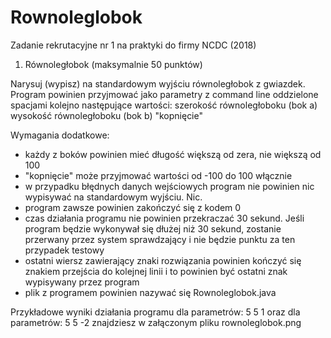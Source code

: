 # Rownoleglobok
Zadanie rekrutacyjne nr 1 na praktyki do firmy NCDC (2018)

1. Równoległobok (maksymalnie 50 punktów)

Narysuj (wypisz) na standardowym wyjściu równoległobok z gwiazdek.
Program powinien przyjmować jako parametry z command line oddzielone spacjami kolejno następujące wartości:
szerokość równoległoboku (bok a)
wysokość równoległoboku (bok b)
"kopnięcie"

Wymagania dodatkowe:
* każdy z boków powinien mieć długość większą od zera, nie większą od 100
* "kopnięcie" może przyjmować wartości od -100 do 100 włącznie
* w przypadku błędnych danych wejściowych program nie powinien nic wypisywać na standardowym wyjściu. Nic.
* program zawsze powinien zakończyć się z kodem 0
* czas działania programu nie powinien przekraczać 30 sekund. Jeśli program będzie wykonywał się dłużej niż 30 sekund, zostanie przerwany przez system sprawdzający i nie będzie punktu za ten przypadek testowy
* ostatni wiersz zawierający znaki rozwiązania powinien kończyć się znakiem przejścia do kolejnej linii i to powinien być ostatni znak wypisywany przez program
* plik z programem powinien nazywać się Rownoleglobok.java

Przykładowe wyniki działania programu dla parametrów: 5 5 1 oraz dla parametrów: 5 5 -2 znajdziesz w załączonym pliku rownoleglobok.png

